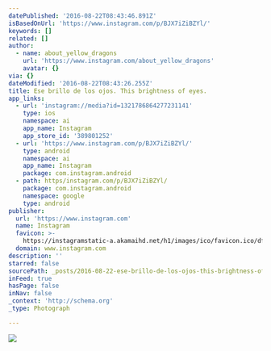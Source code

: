 ```yaml
---
datePublished: '2016-08-22T08:43:46.891Z'
isBasedOnUrl: 'https://www.instagram.com/p/BJX7iZiBZYl/'
keywords: []
related: []
author:
  - name: about_yellow_dragons
    url: 'https://www.instagram.com/about_yellow_dragons'
    avatar: {}
via: {}
dateModified: '2016-08-22T08:43:26.255Z'
title: Ese brillo de los ojos. This brightness of eyes.
app_links:
  - url: 'instagram://media?id=1321786864277231141'
    type: ios
    namespace: ai
    app_name: Instagram
    app_store_id: '389801252'
  - url: 'https://www.instagram.com/p/BJX7iZiBZYl/'
    type: android
    namespace: ai
    app_name: Instagram
    package: com.instagram.android
  - path: https/instagram.com/p/BJX7iZiBZYl/
    package: com.instagram.android
    namespace: google
    type: android
publisher:
  url: 'https://www.instagram.com'
  name: Instagram
  favicon: >-
    https://instagramstatic-a.akamaihd.net/h1/images/ico/favicon.ico/dfa85bb1fd63.ico
  domain: www.instagram.com
description: ''
starred: false
sourcePath: _posts/2016-08-22-ese-brillo-de-los-ojos-this-brightness-of-eyes.md
inFeed: true
hasPage: false
inNav: false
_context: 'http://schema.org'
_type: Photograph

---
```

![](https://imgflo.herokuapp.com/graph/vahj1ThiexotieMo/7918f26b26358ef8ba0ca89c733e0ad7/croprotate.jpg?cropheight=445&cropwidth=640&degrees=0&input=https%3A%2F%2Fscontent.cdninstagram.com%2Ft51.2885-15%2Fs640x640%2Fsh0.08%2Fe35%2F14026649_149760862131122_1271925611_n.jpg%3Fig_cache_key%3DMTMyMTc4Njg2NDI3NzIzMTE0MQ%253D%253D.2&x=0&y=99)